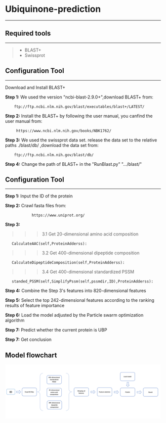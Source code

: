 # Ubiquinone-prediction
------
## Required tools
------
> * BLAST+
> * Swissprot


## Configuration Tool
----------------------
Download and Install BLAST+

**Step 1:**	We used the version "ncbi-blast-2.9.0+",download BLAST+ from:

        ftp://ftp.ncbi.nlm.nih.gov/blast/executables/blast+/LATEST/
  

**Step 2:** Install the BLAST+ by following the  user manual, you canfind the user manual from:  

         https://www.ncbi.nlm.nih.gov/books/NBK1762/

**Step 3:** We used the swissprot data set. release the data set to the relative paths ./blast/db/ ,download the data set from:

        ftp://ftp.ncbi.nlm.nih.gov/blast/db/
        

**Step 4:** Change the path of BLAST+ in the "RunBlast.py"				".../blast/"

## Configuration Tool
---------------
**Step 1:**	Input the ID of the protein

**Step 2:**	Crawl fasta files from:

                https://www.uniprot.org/

**Step 3:**	  
>>>3.1 Get 20-dimensional amino acid composition 

       CalculateAAC(self,ProteinAdderss):

>>>3.2 Get 400-dimensional dipeptide composition

       CalculateDipeptideComposition(self,ProteinAdderss):

>>>3.4 Get 400-dimensional standardized PSSM

       standed_PSSM(self,SimplifyPssm(self,pssmdir,ID),ProteinAdderss):
       
**Step 4:**  Combine the Step 3's features into 820-dimensional features

**Step 5:** Select the top 242-dimensional features according to the ranking results of feature importance

**Step 6:** Load the model adjusted by the Particle swarm optimization algorithm

**Step 7:** Predict whether the current protein is UBP

**Step 7:** Get conclusion

## Model flowchart
![image](https://github.com/JiangWenJie-stack/Ubiquinone-prediction/blob/master/images/flow%20chart.png)
